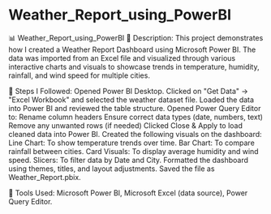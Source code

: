 # Weather_Report_using_PowerBI
📊 Weather_Report_using_PowerBI
📁 Description:
This project demonstrates how I created a Weather Report Dashboard using Microsoft Power BI. The data was imported from an Excel file and visualized through various interactive charts and visuals to showcase trends in temperature, humidity, rainfall, and wind speed for multiple cities.

📌 Steps I Followed:
Opened Power BI Desktop.
Clicked on "Get Data" → "Excel Workbook" and selected the weather dataset file.
Loaded the data into Power BI and reviewed the table structure.
Opened Power Query Editor to:
Rename column headers
Ensure correct data types (date, numbers, text)
Remove any unwanted rows (if needed)
Clicked Close & Apply to load cleaned data into Power BI.
Created the following visuals on the dashboard:
Line Chart: To show temperature trends over time.
Bar Chart: To compare rainfall between cities.
Card Visuals: To display average humidity and wind speed.
Slicers: To filter data by Date and City.
Formatted the dashboard using themes, titles, and layout adjustments.
Saved the file as Weather_Report.pbix.

🧰 Tools Used:
Microsoft Power BI,
Microsoft Excel (data source),
Power Query Editor.
